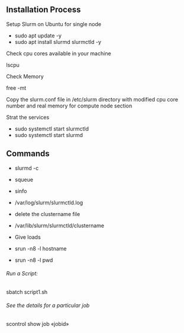 ## Installation Process
Setup Slurm on Ubuntu for single node

- sudo apt update -y
- sudo apt install slurmd slurmctld -y


Check cpu cores available in your machine 

lscpu

Check  Memory

free -mt

Copy the slurm.conf file in /etc/slurm directory with modified cpu core number and real memory for compute node section

Strat the services

- sudo systemctl start slurmctld
- sudo systemctl start slurmd

## Commands
- slurmd -c
- squeue
- sinfo
- /var/log/slurm/slurmctld.log
- delete the clustername file
- /var/lib/slurm/slurmctld/clustername

- Give loads 
- srun -n8 -l hostname
- srun -n8 -l pwd

###### Run a Script:
sbatch script1.sh

###### See the details for a particular job
scontrol show job «jobid»

